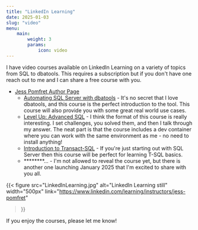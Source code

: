 ```yaml
---
title: "LinkedIn Learning"
date: 2025-01-03
slug: "video"
menu:
    main:
        weight: 3
        params:
            icon: video
---
```


I have video courses available on LinkedIn Learning on a variety of topics from SQL to dbatools. This requires a subscription but if you don't have one reach out to me and I can share a free course with you.

- [Jess Pomfret Author Page](https://www.linkedin.com/learning/instructors/jess-pomfret)
  - [Automating SQL Server with dbatools](https://www.linkedin.com/learning/automating-sql-server-with-dbatools) - It's no secret that I love dbatools, and this course is the perfect introduction to the tool. This course will also provide you with some great real world use cases.
  - [Level Up: Advanced SQL](https://www.linkedin.com/learning/level-up-advanced-sql) - I think the format of this course is really interesting. I set challenges, you solved them, and then I talk through my answer. The neat part is that the course includes a dev container where you can work with the same environment as me - no need to install anything!
  - [Introduction to Transact-SQL](https://www.linkedin.com/learning/introduction-to-transact-sql-22864585) - If you're just starting out with SQL Server then this course will be perfect for learning T-SQL basics.
  - ********... - I'm not allowed to reveal the course yet, but there is another one launching January 2025 that I'm excited to share with you all.

{{<
  figure src="LinkedInLearning.jpg"
         alt="LinkedIn Learning still"
         width="500px"
         link="https://www.linkedin.com/learning/instructors/jess-pomfret"
>}}

If you enjoy the courses, please let me know!